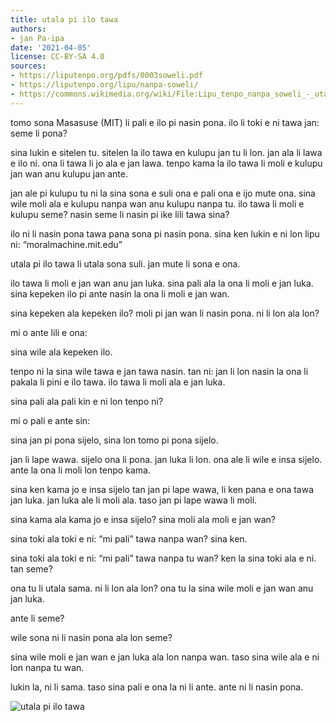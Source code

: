 ```yaml
---
title: utala pi ilo tawa
authors:
- jan Pa·ipa
date: '2021-04-05'
license: CC-BY-SA 4.0
sources:
- https://liputenpo.org/pdfs/0003soweli.pdf
- https://liputenpo.org/lipu/nanpa-soweli/
- https://commons.wikimedia.org/wiki/File:Lipu_tenpo_nanpa_soweli_-_utala_pi_ilo_tawa.png
---
```


tomo sona Masasuse (MIT) li pali e ilo pi nasin pona. ilo li toki e ni tawa jan: seme li pona?

sina lukin e sitelen tu. sitelen la ilo tawa en kulupu jan tu li lon. jan ala li lawa e ilo ni. ona li tawa li jo ala e jan lawa. tenpo kama la ilo tawa li moli e kulupu jan wan anu kulupu jan ante.

jan ale pi kulupu tu ni la sina sona e suli ona e pali ona e ijo mute ona. sina wile moli ala e kulupu nanpa wan anu kulupu nanpa tu. ilo tawa li moli e kulupu seme? nasin seme li nasin pi ike lili tawa sina?

ilo ni li nasin pona tawa pana sona pi nasin pona. sina ken lukin e ni lon lipu ni: “moralmachine.mit.edu”

utala pi ilo tawa li utala sona suli. jan mute li sona e ona.

ilo tawa li moli e jan wan anu jan luka. sina pali ala la ona li moli e jan luka. sina kepeken ilo pi ante nasin la ona li moli e jan wan.

sina kepeken ala kepeken ilo? moli pi jan wan li nasin pona. ni li lon ala lon?

mi o ante lili e ona:

sina wile ala kepeken ilo.

tenpo ni la sina wile tawa e jan tawa nasin. tan ni: jan li lon nasin la ona li pakala li pini e ilo tawa. ilo tawa li moli ala e jan luka.

sina pali ala pali kin e ni lon tenpo ni?

mi o pali e ante sin:

sina jan pi pona sijelo, sina lon tomo pi pona sijelo.

jan li lape wawa. sijelo ona li pona. jan luka li lon. ona ale li wile e insa sijelo. ante la ona li moli lon tenpo kama.

sina ken kama jo e insa sijelo tan jan pi lape wawa, li ken pana e ona tawa jan luka. jan luka ale li moli ala. taso jan pi lape wawa li moli.

sina kama ala kama jo e insa sijelo? sina moli ala moli e jan wan?

sina toki ala toki e ni: “mi pali” tawa nanpa wan? sina ken.

sina toki ala toki e ni: “mi pali” tawa nanpa tu wan? ken la sina toki ala e ni. tan seme?

ona tu li utala sama. ni li lon ala lon? ona tu la sina wile moli e jan wan anu jan luka.

ante li seme?

wile sona ni li nasin pona ala lon seme?

sina wile moli e jan wan e jan luka ala lon nanpa wan. taso sina wile ala e ni lon nanpa tu wan.

lukin la, ni li sama. taso sina pali e ona la ni li ante. ante ni li nasin pona.

![utala pi ilo tawa](https://upload.wikimedia.org/wikipedia/commons/9/98/Lipu_tenpo_nanpa_soweli_-_utala_pi_ilo_tawa.png)